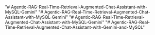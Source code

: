 "# Agentic-RAG-Real-Time-Retrieval-Augmented-Chat-Assistant-with-MySQL-Gemini" 
"# Agentic-RAG-Real-Time-Retrieval-Augmented-Chat-Assistant-with-MySQL-Gemini" 
"# Agentic-RAG-Real-Time-Retrieval-Augmented-Chat-Assistant-with-MySQL-Gemini" 
"# Agentic-RAG-Real-Time-Retrieval-Augmented-Chat-Assistant-with-Gemini-and-MySQL" 
